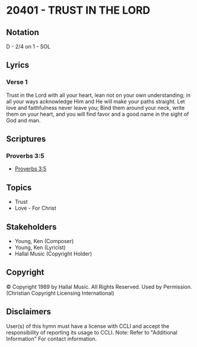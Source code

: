 # 20401 - TRUST IN THE LORD

## Notation

D - 2/4 on 1 - SOL

## Lyrics

### Verse 1

Trust in the Lord with all your heart, lean not on your own understanding; in all your ways acknowledge Him and He will make your paths straight. Let love and faithfulness never leave you; Bind them around your neck, write them on your heart, and you will find favor and a good name in the sight of God and man.


## Scriptures

### Proverbs 3:5

- [Proverbs 3:5](https://www.biblegateway.com/passage/?search=Proverbs%203%3A5)


## Topics

- Trust
- Love - For Christ

## Stakeholders

- Young, Ken (Composer)
- Young, Ken (Lyricist)
- Hallal Music (Copyright Holder)

## Copyright

© Copyright 1989 by Hallal Music. All Rights Reserved. Used by Permission.
(Christian Copyright Licensing International)

## Disclaimers

User(s) of this hymn must have a license with CCLI and accept the responsibility of reporting its usage to CCLI.
Note: Refer to "Additional Information" For contact information.

